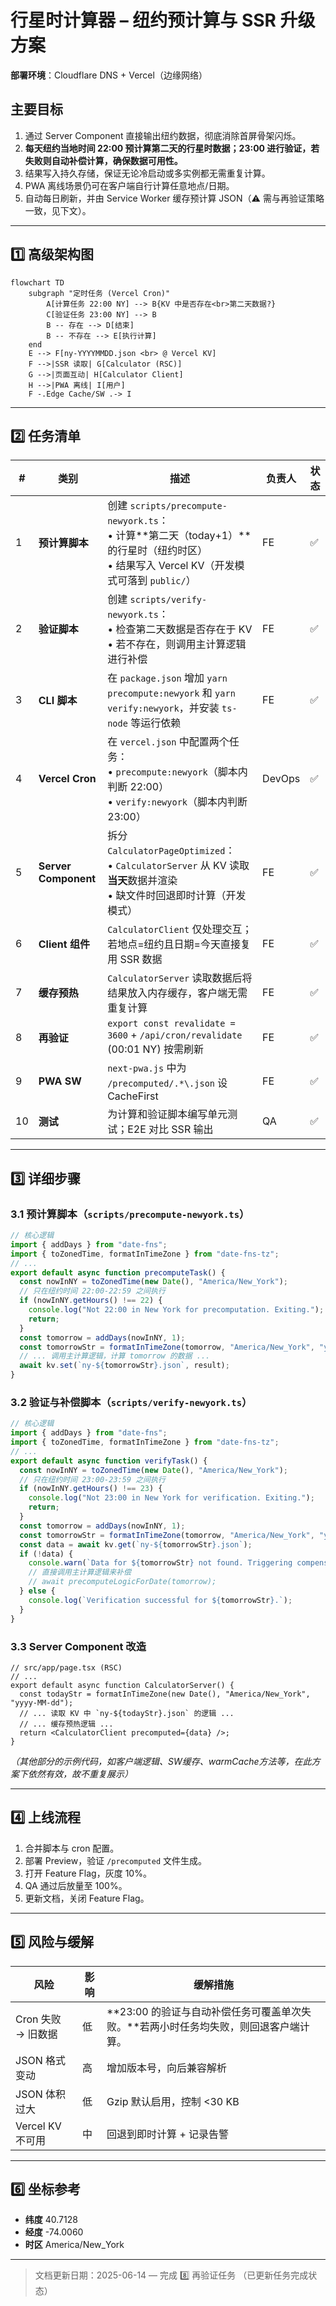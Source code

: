 # 行星时计算器 – 纽约预计算与 SSR 升级方案

**部署环境**：Cloudflare DNS + Vercel（边缘网络）

## 主要目标
1. 通过 Server Component 直接输出纽约数据，彻底消除首屏骨架闪烁。
2. **每天纽约当地时间 22:00 预计算第二天的行星时数据；23:00 进行验证，若失败则自动补偿计算，确保数据可用性。**
3. 结果写入持久存储，保证无论冷启动或多实例都无需重复计算。
4. PWA 离线场景仍可在客户端自行计算任意地点/日期。
5. 自动每日刷新，并由 Service Worker 缓存预计算 JSON（⚠️ 需与再验证策略一致，见下文）。

---

## 1️⃣  高级架构图
```mermaid
flowchart TD
    subgraph "定时任务 (Vercel Cron)"
        A[计算任务 22:00 NY] --> B{KV 中是否存在<br>第二天数据?}
        C[验证任务 23:00 NY] --> B
        B -- 存在 --> D[结束]
        B -- 不存在 --> E[执行计算]
    end
    E --> F[ny-YYYYMMDD.json <br> @ Vercel KV]
    F -->|SSR 读取| G[Calculator (RSC)]
    G -->|页面互动| H[Calculator Client]
    H -->|PWA 离线| I[用户]
    F -.Edge Cache/SW .-> I
```

---

## 2️⃣  任务清单
| # | 类别 | 描述 | 负责人 | 状态 |
|---|----------|-------------|-------|--------|
| 1 | **预计算脚本** | 创建 `scripts/precompute-newyork.ts`：<br>• 计算**第二天（today+1）**的行星时（纽约时区）<br>• 结果写入 Vercel KV（开发模式可落到 `public/`） | FE | ✅ |
| 2 | **验证脚本** | 创建 `scripts/verify-newyork.ts`：<br>• 检查第二天数据是否存在于 KV<br>• 若不存在，则调用主计算逻辑进行补偿 | FE | ✅ |
| 3 | **CLI 脚本** | 在 `package.json` 增加 `yarn precompute:newyork` 和 `yarn verify:newyork`，并安装 `ts-node` 等运行依赖 | FE | ✅ |
| 4 | **Vercel Cron** | 在 `vercel.json` 中配置两个任务：<br>• `precompute:newyork`（脚本内判断 22:00）<br>• `verify:newyork`（脚本内判断 23:00） | DevOps | ✅ |
| 5 | **Server Component** | 拆分 `CalculatorPageOptimized`：<br>• `CalculatorServer` 从 KV 读取**当天**数据并渲染<br>• 缺文件时回退即时计算（开发模式） | FE | ✅ |
| 6 | **Client 组件** | `CalculatorClient` 仅处理交互；若地点=纽约且日期=今天直接复用 SSR 数据 | FE | ✅ |
| 7 | **缓存预热** | `CalculatorServer` 读取数据后将结果放入内存缓存，客户端无需重复计算 | FE | ✅ |
| 8 | **再验证** | `export const revalidate = 3600` + `/api/cron/revalidate` (00:01 NY) 按需刷新 | FE | ✅ |
| 9 | **PWA SW** | `next-pwa.js` 中为 `/precomputed/.*\.json` 设 CacheFirst | FE | ✅ |
|10 | **测试** | 为计算和验证脚本编写单元测试；E2E 对比 SSR 输出 | QA | ✅ |

---

## 3️⃣  详细步骤
### 3.1 预计算脚本（`scripts/precompute-newyork.ts`）
```ts
// 核心逻辑
import { addDays } from "date-fns";
import { toZonedTime, formatInTimeZone } from "date-fns-tz";
// ...
export default async function precomputeTask() {
  const nowInNY = toZonedTime(new Date(), "America/New_York");
  // 只在纽约时间 22:00-22:59 之间执行
  if (nowInNY.getHours() !== 22) {
    console.log("Not 22:00 in New York for precomputation. Exiting.");
    return;
  }
  const tomorrow = addDays(nowInNY, 1);
  const tomorrowStr = formatInTimeZone(tomorrow, "America/New_York", "yyyy-MM-dd");
  // ... 调用主计算逻辑，计算 tomorrow 的数据 ...
  await kv.set(`ny-${tomorrowStr}.json`, result);
}
```

### 3.2 验证与补偿脚本（`scripts/verify-newyork.ts`）
```ts
// 核心逻辑
import { addDays } from "date-fns";
import { toZonedTime, formatInTimeZone } from "date-fns-tz";
// ...
export default async function verifyTask() {
  const nowInNY = toZonedTime(new Date(), "America/New_York");
  // 只在纽约时间 23:00-23:59 之间执行
  if (nowInNY.getHours() !== 23) {
    console.log("Not 23:00 in New York for verification. Exiting.");
    return;
  }
  const tomorrow = addDays(nowInNY, 1);
  const tomorrowStr = formatInTimeZone(tomorrow, "America/New_York", "yyyy-MM-dd");
  const data = await kv.get(`ny-${tomorrowStr}.json`);
  if (!data) {
    console.warn(`Data for ${tomorrowStr} not found. Triggering compensation job.`);
    // 直接调用主计算逻辑来补偿
    // await precomputeLogicForDate(tomorrow);
  } else {
    console.log(`Verification successful for ${tomorrowStr}.`);
  }
}
```

### 3.3 Server Component 改造
```tsx
// src/app/page.tsx (RSC)
// ...
export default async function CalculatorServer() {
  const todayStr = formatInTimeZone(new Date(), "America/New_York", "yyyy-MM-dd");
  // ... 读取 KV 中 `ny-${todayStr}.json` 的逻辑 ...
  // ... 缓存预热逻辑 ...
  return <CalculatorClient precomputed={data} />;
}
```
*（其他部分的示例代码，如客户端逻辑、SW缓存、warmCache方法等，在此方案下依然有效，故不重复展示）*

---

## 4️⃣  上线流程
1. 合并脚本与 cron 配置。
2. 部署 Preview，验证 `/precomputed` 文件生成。
3. 打开 Feature Flag，灰度 10%。
4. QA 通过后放量至 100%。
5. 更新文档，关闭 Feature Flag。

---

## 5️⃣  风险与缓解
| 风险 | 影响 | 缓解措施 |
|------|--------|-----------|
| Cron 失败 → 旧数据 | 低 | **23:00 的验证与自动补偿任务可覆盖单次失败。**若两小时任务均失败，则回退客户端计算。 |
| JSON 格式变动 | 高 | 增加版本号，向后兼容解析 |
| JSON 体积过大 | 低 | Gzip 默认启用，控制 <30 KB |
| Vercel KV 不可用 | 中 | 回退到即时计算 + 记录告警 |

---

## 6️⃣  坐标参考
* **纬度** 40.7128
* **经度** -74.0060
* **时区** America/New_York

---

> 文档更新日期：2025-06-14 — 完成 8️⃣ 再验证任务  （已更新任务完成状态） 